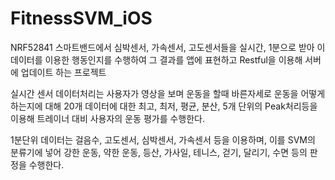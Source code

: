 # FitnessSVM_iOS
NRF52841 스마트밴드에서 심박센서, 가속센서, 고도센서들을 실시간, 1분으로 받아 이 데이터를 이용한 행동인지를 수행하여 그 결과를 앱에 표현하고 Restful을 이용해 서버에 업데이트 하는 프로젝트

실시간 센서 데이터처리는 사용자가 영상을 보며 운동을 할때 바른자세로 운동을 어떻게 하는지에 대해 20개 데이터에 대한 최고, 최저, 평균, 분산, 5개 단위의 Peak처리등을 이용해 트레이너 대비 사용자의 운동 평가를 수행한다.

1분단위 데이터는 걸음수, 고도센서, 심박센서, 가속센서 등을 이용하며, 이를 SVM의 분류기에 넣어 강한 운동, 약한 운동, 등산, 가사일, 테니스, 걷기, 달리기, 수면 등의 판정을 수행한다.

